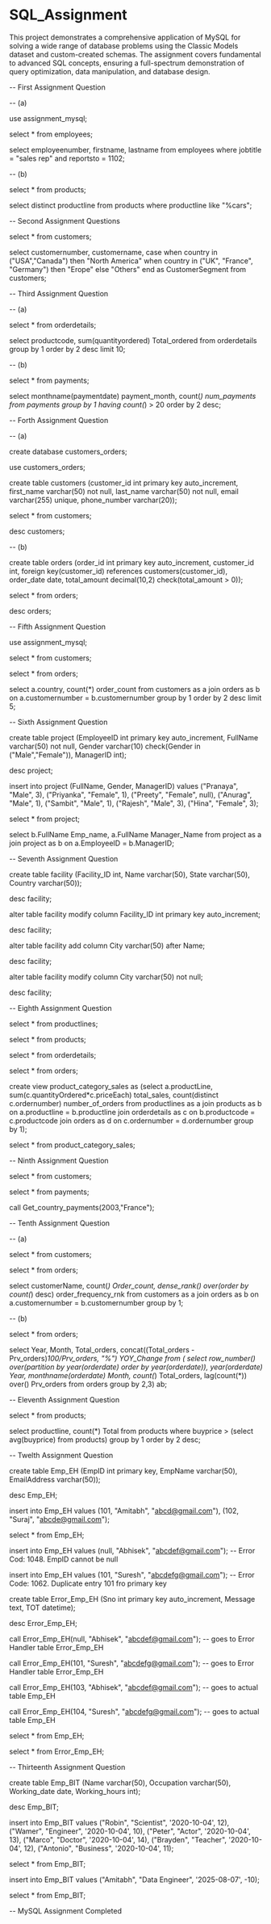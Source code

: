 # SQL_Assignment
This project demonstrates a comprehensive application of MySQL for solving a wide range of database problems using the Classic Models dataset and custom-created schemas. The assignment covers fundamental to advanced SQL concepts, ensuring a full-spectrum demonstration of query optimization, data manipulation, and database design.


-- First Assignment Question

-- (a)

use assignment_mysql;

select * from employees;

select employeenumber, firstname, lastname from employees where jobtitle = "sales rep" and reportsto = 1102;

-- (b)

select * from products;

select distinct productline from products where productline like "%cars";


-- Second Assignment Questions

select * from customers;

select customernumber, customername, 
case when country in ("USA","Canada") then "North America"
when country in ("UK", "France", "Germany") then "Erope"
else "Others" end as CustomerSegment from customers;


-- Third Assignment Question

-- (a)

select * from orderdetails;

select productcode, sum(quantityordered) Total_ordered from orderdetails group by 1 order by 2 desc limit 10;

-- (b)

select * from payments;

select monthname(paymentdate) payment_month, count(*) num_payments from payments group by 1 having count(*) > 20 order by 2 desc;


-- Forth Assignment Question

-- (a)

create database customers_orders;

use customers_orders;

create table customers (customer_id int primary key auto_increment, first_name varchar(50) not null, last_name varchar(50) not null, 
email varchar(255) unique, phone_number varchar(20));

select * from customers;

desc customers;

-- (b)

create table orders (order_id int primary key auto_increment, customer_id int, foreign key(customer_id) references customers(customer_id), 
order_date date, total_amount decimal(10,2) check(total_amount > 0));

select * from orders;

desc orders;


-- Fifth Assignment Question

use assignment_mysql;

select * from customers;

select * from orders;

select a.country, count(*) order_count from customers as a join orders as b on a.customernumber = b.customernumber group by 1
order by 2 desc limit 5; 


-- Sixth Assignment Question

create table project (EmployeeID int primary key auto_increment, FullName varchar(50) not null, 
Gender varchar(10) check(Gender in ("Male","Female")), ManagerID int);

desc project;

insert into project (FullName, Gender, ManagerID) values ("Pranaya", "Male", 3), ("Priyanka", "Female", 1), ("Preety", "Female", null), ("Anurag", "Male", 1),
("Sambit", "Male", 1), ("Rajesh", "Male", 3), ("Hina", "Female", 3);

select * from project;

select b.FullName Emp_name, a.FullName Manager_Name from project as a join project as b on a.EmployeeID = b.ManagerID;


-- Seventh Assignment Question

create table facility (Facility_ID int, Name varchar(50), State varchar(50), Country varchar(50));

desc facility;

alter table facility modify column Facility_ID int primary key auto_increment;

desc facility;

alter table facility add column City varchar(50) after Name;

desc facility;

alter table facility modify column City varchar(50) not null;

desc facility;


-- Eighth Assignment Question

select * from productlines;

select * from products;

select * from orderdetails;

select * from orders;

create view product_category_sales as (select a.productLine, sum(c.quantityOrdered*c.priceEach) total_sales, count(distinct c.ordernumber) number_of_orders 
from productlines as a join products as b on a.productline = b.productline join orderdetails as c on b.productcode = c.productcode join
orders as d on c.ordernumber = d.ordernumber group by 1);

select * from product_category_sales;


-- Ninth Assignment Question

select * from customers;

select * from payments;

call Get_country_payments(2003,"France");


-- Tenth Assignment Question

-- (a)

select * from customers;

select * from orders;

select customerName, count(*) Order_count, dense_rank() over(order by count(*) desc) order_frequency_rnk
from customers as a join orders as b on a.customernumber = b.customernumber group by 1; 

-- (b)

select * from orders;

select Year, Month, Total_orders, concat((Total_orders - Prv_orders)*100/Prv_orders, "%") YOY_Change from (
select row_number() over(partition by year(orderdate) order by year(orderdate)), year(orderdate) Year, monthname(orderdate) Month, 
count(*) Total_orders, lag(count(*)) over() Prv_orders from orders group by 2,3) ab;


-- Eleventh Assignment Question

select * from products;

select productline, count(*) Total from products where buyprice > (select avg(buyprice) from products) group by 1 order by 2 desc;


-- Twelth Assignment Question

create table Emp_EH (EmpID int primary key, EmpName varchar(50), EmailAddress varchar(50));

desc Emp_EH;

insert into Emp_EH values (101, "Amitabh", "abcd@gmail.com"), (102, "Suraj", "abcde@gmail.com");

select * from Emp_EH;

insert into Emp_EH values (null, "Abhisek", "abcdef@gmail.com"); -- Error Cod: 1048. EmpID cannot be null

insert into Emp_EH values (101, "Suresh", "abcdefg@gmail.com"); -- Error Code: 1062. Duplicate entry 101 fro primary key

create table Error_Emp_EH (Sno int primary key auto_increment, Message text, TOT datetime);

desc Error_Emp_EH;

call Error_Emp_EH(null, "Abhisek", "abcdef@gmail.com"); -- goes to Error Handler table Error_Emp_EH

call Error_Emp_EH(101, "Suresh", "abcdefg@gmail.com"); -- goes to Error Handler table Error_Emp_EH

call Error_Emp_EH(103, "Abhisek", "abcdef@gmail.com"); -- goes to actual table Emp_EH

call Error_Emp_EH(104, "Suresh", "abcdefg@gmail.com"); -- goes to actual table Emp_EH

select * from Emp_EH;

select * from Error_Emp_EH;


-- Thirteenth Assignment Question

create table Emp_BIT (Name varchar(50), Occupation varchar(50), Working_date date, Working_hours int);

desc Emp_BIT;

insert into Emp_BIT values ("Robin", "Scientist", '2020-10-04', 12), ("Wamer", "Engineer", '2020-10-04', 10),
("Peter", "Actor", '2020-10-04', 13), ("Marco", "Doctor", '2020-10-04', 14), ("Brayden", "Teacher", '2020-10-04', 12),
("Antonio", "Business", '2020-10-04', 11);

select * from Emp_BIT;

insert into Emp_BIT values ("Amitabh", "Data Engineer", '2025-08-07', -10);

select * from Emp_BIT;

-- MySQL Assignment Completed
